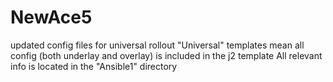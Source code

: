 # NewAce5
updated config files for universal rollout
"Universal" templates mean all config (both underlay and overlay) is included in the j2 template
All relevant info is located in the "Ansible1" directory
